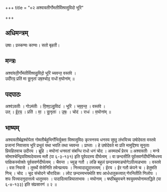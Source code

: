 +++
title = "०२ अश्वावतीर्गोमतीर्विश्वसुविदो भूरि"

+++
## अधिमन्त्रम्
उषाः। प्रस्कण्वः काण्वः। सतो बृहती।

## मन्त्रः
अश्वा॑वती॒र्गोम॑तीर्विश्वसु॒विदो॒ भूरि॑ च्यवन्त॒ वस्त॑वे ।  
उदी॑रय॒ प्रति॑ मा सू॒नृता॑ उष॒श्चोद॒ राधो॑ म॒घोना॑म् ॥

## पदपाठः
अश्व॑ऽवतीः । गोऽम॑तीः । वि॒श्व॒ऽसु॒विदः॑ । भूरि॑ । च्य॒व॒न्त॒ । वस्त॑वे ।  
उत् । ई॒र॒य॒ । प्रति॑ । मा॒ । सू॒नृताः॑ । उ॒षः॒ । चोद॑ । राधः॑ । म॒घोना॑म् ॥

## भाष्यम्
अश्वावतीर्बह्वश्वोपेता गोमतीर्बहुभिर्गोभिर्युक्ता विश्वसुविदः कृत्स्नस्य धनस्य सुष्ठु लंभयित्र्य उषोदेवता वस्तवे प्रजानां निवासाय भूरि प्रभूतं यथा भवति तथा च्यवन्त । प्राप्ताः । हे उषोदेवते मा प्रति मामुद्दिश्य सूनृताः प्रियहितवाच उदीरय । ब्रूहि । मघोनां धनवतां संबन्धि राधो धनं चोद । अस्मदर्थं प्रेरय ॥ अश्वावतीः । मन्त्रे सोमाश्चेन्द्रियविश्वदेव्यस्य मतौ (पा ६-३-१३१) इति पूर्वपदस्य दीर्घत्वम् । वा छन्दसीति पूर्वसवर्णदीर्घनिषेधस्य पाक्षिकस्योक्तेः पूर्वसवर्णदीर्घत्वम् । चैवन्त । च्युङ् गतौ । लङि बहुलं छन्दस्यमाङ्योगेऽपीत्यडभावः । वस्तवे । वस निवासे । तुमर्थे सेसेनिति तवेन्प्रत्ययः । नित्त्वादाद्युदात्तत्वम् । ईरय । ईर गतौ कंपने च । हेतुमति णिच् । चोद । चुद संचोदने चौरादिकः । लोट छन्दस्यभयथेति शप आर्धधातुकत्वात् णेरनितीति णिलोपः । शपः पित्त्वादनुदात्तत्वे धातुस्वरः । पादादित्वान्निघाताभावः । मघोनाम् । षष्ठीबहुवचने श्वयुवमघोनामतद्धिते (पा ६-४-१३३) इति संप्रसारणं ॥ २ ॥